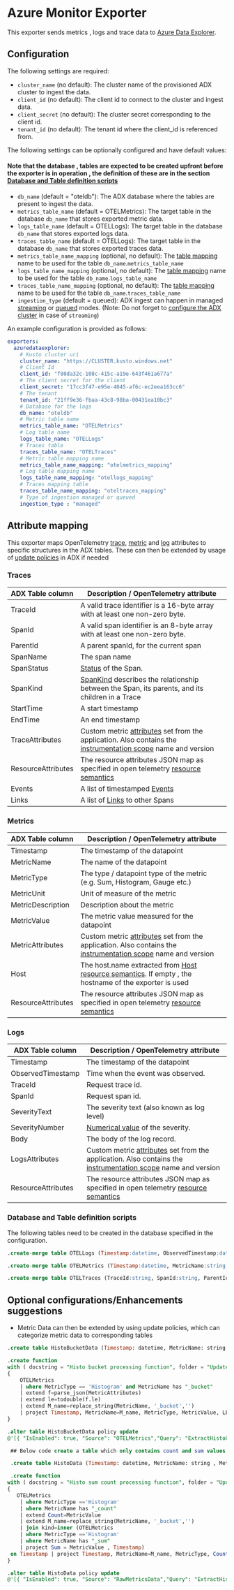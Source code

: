 # Azure Monitor Exporter

This exporter sends metrics , logs and trace data to [Azure Data Explorer](https://azure.microsoft.com/en-us/services/data-explorer/).

## Configuration

The following settings are required:

- `cluster_name` (no default): The cluster name of the provisioned ADX cluster to ingest the data.
- `client_id` (no default): The client id to connect to the cluster and ingest data.
- `client_secret` (no default): The cluster secret corresponding to the client id.
- `tenant_id` (no default): The tenant id where the client_id is referenced from.

The following settings can be optionally configured and have default values:
#### Note that the database , tables are expected to be created upfront before the exporter is in operation , the definition of these are in the section [Database and Table definition scripts](#database-and-table-definition-scripts)

- `db_name` (default = "oteldb"): The ADX database where the tables are present to ingest the data.
- `metrics_table_name` (default = OTELMetrics): The target table in the database `db_name` that stores exported metric data.
- `logs_table_name` (default = OTELLogs): The target table in the database `db_name` that stores exported logs data.
- `traces_table_name` (default = OTELLogs): The target table in the database `db_name` that stores exported traces data.
- `metrics_table_name_mapping` (optional, no default): The [table mapping](https://docs.microsoft.com/en-us/azure/data-explorer/kusto/management/mappings#json-mapping) name to be used for the table `db_name`.`metrics_table_name` 
- `logs_table_name_mapping` (optional, no default): The [table mapping](https://docs.microsoft.com/en-us/azure/data-explorer/kusto/management/mappings#json-mapping) name to be used for the table `db_name`.`logs_table_name`
- `traces_table_name_mapping` (optional, no default): The [table mapping](https://docs.microsoft.com/en-us/azure/data-explorer/kusto/management/mappings#json-mapping) name to be used for the table `db_name`.`traces_table_name`
- `ingestion_type` (default = queued): ADX ingest can happen in managed [streaming](https://docs.microsoft.com/en-us/azure/data-explorer/kusto/management/streamingingestionpolicy) or [queued](https://docs.microsoft.com/en-us/azure/data-explorer/kusto/management/batchingpolicy) modes.
(Note: Do not forget to [configure the ADX cluster](https://docs.microsoft.com/en-us/azure/data-explorer/ingest-data-streaming?tabs=azure-portal%2Ccsharp) in case of `streaming`)

An example configuration is provided as follows:

```yaml
exporters:
  azuredataexplorer:
    # Kusto cluster uri
    cluster_name: "https://CLUSTER.kusto.windows.net"
    # Client Id
    client_id: "f80da32c-108c-415c-a19e-643f461a677a"
    # The client secret for the client
    client_secret: "17cc3f47-e95e-4045-af6c-ec2eea163cc6"
    # The tenant
    tenant_id: "21ff9e36-fbaa-43c8-98ba-00431ea10bc3"
    # Database for the logs
    db_name: "oteldb"
    # Metric table name
    metrics_table_name: "OTELMetrics"
    # Log table name
    logs_table_name: "OTELLogs"
    # Traces table
    traces_table_name: "OTELTraces"
    # Metric table mapping name
    metrics_table_name_mapping: "otelmetrics_mapping"
    # Log table mapping name
    logs_table_name_mapping: "otellogs_mapping"
    # Traces mapping table
    traces_table_name_mapping: "oteltraces_mapping"
    # Type of ingestion managed or queued
    ingestion_type : "managed"
```

## Attribute mapping

This exporter maps OpenTelemetry  [trace](https://opentelemetry.io/docs/reference/specification/trace/sdk/), [metric](https://opentelemetry.io/docs/reference/specification/metrics/sdk/) and [log](https://opentelemetry.io/docs/reference/specification/logs/data-model/) attributes to specific structures in the ADX tables. These can then be extended by usage of [update policies](https://docs.microsoft.com/en-us/azure/data-explorer/kusto/management/updatepolicy) in ADX if needed

### Traces

| ADX Table column              | Description / OpenTelemetry attribute                               
| ----------------------------- |------------------------------------------------------ 
| TraceId                     | A valid trace identifier is a 16-byte array with at least one non-zero byte.            
| SpanId                    | A valid span identifier is an 8-byte array with at least one non-zero byte.          
| ParentId                    | A parent spanId, for the current span
| SpanName                    | The span name
| SpanStatus             | [Status](https://github.com/open-telemetry/opentelemetry-specification/blob/main/specification/trace/api.md#set-status) of the Span. 
| SpanKind                   | [SpanKind](https://github.com/open-telemetry/opentelemetry-specification/blob/main/specification/trace/api.md#spankind) describes the relationship between the Span, its parents, and its children in a Trace
| StartTime                   | A start timestamp
| EndTime                   | An end timestamp
| TraceAttributes              | Custom metric [attributes](https://opentelemetry.io/docs/reference/specification/common/#attribute) set from the application. Also contains the [instrumentation scope](https://opentelemetry.io/docs/reference/specification/common/#attribute) name and version  
| ResourceAttributes            | The resource attributes JSON map as specified in open telemetry [resource semantics](https://opentelemetry.io/docs/reference/specification/resource/semantic_conventions/)
| Events                   | A list of timestamped [ Events](https://opentelemetry.io/docs/reference/specification/trace/api/#add-events)
| Links                   | A list of [Links](https://opentelemetry.io/docs/reference/specification/trace/api/#specifying-links) to other Spans


### Metrics

| ADX Table column              | Description / OpenTelemetry attribute                               
| ----------------------------- |------------------------------------------------------ 
| Timestamp                     | The timestamp of the datapoint            
| MetricName                    | The name of the datapoint          
| MetricType                    | The type / datapoint type of the metric (e.g. Sum, Histogram, Gauge etc.)
| MetricUnit                    | Unit of measure of the metric
| MetricDescription             | Description about the metric
| MetricValue                   | The metric value measured for the datapoint
| MetricAttributes              | Custom metric [attributes](https://opentelemetry.io/docs/reference/specification/common/#attribute) set from the application. Also contains the [instrumentation scope](https://opentelemetry.io/docs/reference/specification/common/#attribute) name and version  
| Host                          | The host.name extracted from [Host resource semantics](https://opentelemetry.io/docs/reference/specification/resource/semantic_conventions/host/). If empty , the hostname of the exporter is used
| ResourceAttributes            | The resource attributes JSON map as specified in open telemetry [resource semantics](https://opentelemetry.io/docs/reference/specification/resource/semantic_conventions/)

### Logs

| ADX Table column              | Description / OpenTelemetry attribute                               
| ----------------------------- |------------------------------------------------------ 
| Timestamp                     | The timestamp of the datapoint            
| ObservedTimestamp                    | Time when the event was observed.          
| TraceId                    | Request trace id.
| SpanId                    | Request span id.
| SeverityText             | The severity text (also known as log level)
| SeverityNumber                   | [Numerical value](https://opentelemetry.io/docs/reference/specification/logs/data-model/#field-severitynumber) of the severity.
| Body                          | The body of the log record.
| LogsAttributes              | Custom metric [attributes](https://opentelemetry.io/docs/reference/specification/common/#attribute) set from the application. Also contains the [instrumentation scope](https://opentelemetry.io/docs/reference/specification/common/#attribute) name and version  
| ResourceAttributes            | The resource attributes JSON map as specified in open telemetry [resource semantics](https://opentelemetry.io/docs/reference/specification/resource/semantic_conventions/)


### Database and Table definition scripts

The following tables need to be created in the database specified in the configuration.

```sql
.create-merge table OTELLogs (Timestamp:datetime, ObservedTimestamp:datetime, TraceId:string, SpanId:string, SeverityText:string, SeverityNumber:int, Body:string, ResourceAttributes:dynamic, LogsAttributes:dynamic) 

.create-merge table OTELMetrics (Timestamp:datetime, MetricName:string, MetricType:string, MetricUnit:string, MetricDescription:string, MetricValue:real, Host:string, ResourceAttributes:dynamic,MetricAttributes:dynamic) 

.create-merge table OTELTraces (TraceId:string, SpanId:string, ParentId:string, SpanName:string, SpanStatus:string, SpanKind:string, StartTime:datetime, EndTime:datetime, ResourceAttributes:dynamic, TraceAttributes:dynamic, Events:dynamic, Links:dynamic) 
```
## Optional configurations/Enhancements suggestions

- Metric Data can then be extended by using update policies, which can categorize metric data to corresponding tables
```sql
.create table HistoBucketData (Timestamp: datetime, MetricName: string , MetricType: string , Value: double, LE: double, Host: string , ResourceAttributes: dynamic, MetricAttributes: dynamic )

.create function 
with ( docstring = "Histo bucket processing function", folder = "UpdatePolicyFunctions") ExtractHistoColumns()
{
    OTELMetrics
    | where MetricType == 'Histogram' and MetricName has "_bucket"
    | extend f=parse_json(MetricAttributes)
    | extend le=todouble(f.le)
    | extend M_name=replace_string(MetricName, '_bucket','')
    | project Timestamp, MetricName=M_name, MetricType, MetricValue, LE=le, Host, ResourceAttributes, MetricAttributes
}

.alter table HistoBucketData policy update 
@'[{ "IsEnabled": true, "Source": "OTELMetrics","Query": "ExtractHistoColumns()", "IsTransactional": false, "PropagateIngestionProperties": false}]'

 ## Below code create a table which only contains count and sum values of Histogram metric type and attaches an update policy to it

 .create table HistoData (Timestamp: datetime, MetricName: string , MetricType: string , Count: double, Sum: double, Host: string , ResourceAttributes: dynamic, MetricAttributes: dynamic)

 .create function 
with ( docstring = "Histo sum count processing function", folder = "UpdatePolicyFunctions") ExtractHistoCountColumns()
{
   OTELMetrics
    | where MetricType =='Histogram'
    | where MetricName has "_count"
    | extend Count=MetricValue
    | extend M_name=replace_string(MetricName, '_bucket','')
    | join kind=inner (OTELMetrics
    | where MetricType =='Histogram'
    | where MetricName has "_sum"
    | project Sum = MetricValue , Timestamp)
 on Timestamp | project Timestamp, MetricName=M_name, MetricType, Count, Sum, Host, ResourceAttributes, MetricAttributes
}

.alter table HistoData policy update 
@'[{ "IsEnabled": true, "Source": "RawMetricsData","Query": "ExtractHistoCountColumns()", "IsTransactional": false, "PropagateIngestionProperties": false}]'
```